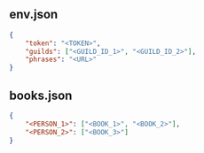 ## env.json
```json
{
    "token": "<TOKEN>",
    "guilds": ["<GUILD_ID_1>", "<GUILD_ID_2>"],
    "phrases": "<URL>"
}
```
## books.json
```json
{
    "<PERSON_1>": ["<BOOK_1>", "<BOOK_2>"],
    "<PERSON_2>": ["<BOOK_3>"]
}
```
